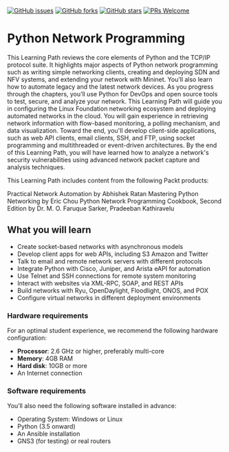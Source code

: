 [![GitHub issues](https://img.shields.io/github/issues/PacktPublishing/Python-Network-Programming.svg)](https://github.com/PacktPublishing/Python-Network-Programming/issues)
[![GitHub forks](https://img.shields.io/github/forks/PacktPublishing/Python-Network-Programming.svg)](https://github.com/PacktPublishing/Python-Network-Programming/network)
[![GitHub stars](https://img.shields.io/github/stars/PacktPublishing/Python-Network-Programming.svg)](https://github.com/PacktPublishing/Python-Network-Programming/stargazers)
[![PRs Welcome](https://img.shields.io/badge/PRs-welcome-brightgreen.svg)](https://github.com/PacktPublishing/Python-Network-Programming/pulls)



# Python Network Programming
This Learning Path reviews the core elements of Python and the TCP/IP protocol suite. It highlights major aspects of Python network programming such as writing simple networking clients, creating and deploying SDN and NFV systems, and extending your network with Mininet. You’ll also learn how to automate legacy and the latest network devices. As you progress through the chapters, you’ll use Python for DevOps and open source tools to test, secure, and analyze your network. This Learning Path will guide you in configuring the Linux Foundation networking ecosystem and deploying automated networks in the cloud. You will gain experience in retrieving network information with flow-based monitoring, a polling mechanism, and data visualization. Toward the end, you'll develop client-side applications, such as web API clients, email clients, SSH, and FTP, using socket programming and multithreaded or event-driven architectures.
By the end of this Learning Path, you will have learned how to analyze a network's security vulnerabilities using advanced network packet capture and analysis techniques. 

This Learning Path includes content from the following Packt products:

Practical Network Automation by Abhishek Ratan
Mastering Python Networking by Eric Chou
Python Network Programming Cookbook, Second Edition by Dr. M. O. Faruque Sarker, Pradeeban Kathiravelu

## What you will learn
* Create socket-based networks with asynchronous models
* Develop client apps for web APIs, including S3 Amazon and Twitter
* Talk to email and remote network servers with different protocols
* Integrate Python with Cisco, Juniper, and Arista eAPI for automation
* Use Telnet and SSH connections for remote system monitoring
* Interact with websites via XML-RPC, SOAP, and REST APIs
* Build networks with Ryu, OpenDaylight, Floodlight, ONOS, and POX
* Configure virtual networks in different deployment environments



### Hardware requirements
For an optimal student experience, we recommend the following hardware configuration:
* **Processor**: 2.6 GHz or higher, preferably multi-core
* **Memory**: 4GB RAM
* **Hard disk**: 10GB or more
* An Internet connection



### Software requirements
You’ll also need the following software installed in advance:
* Operating System: Windows or Linux
* Python (3.5 onward)
* An Ansible installation
* GNS3 (for testing) or real routers
